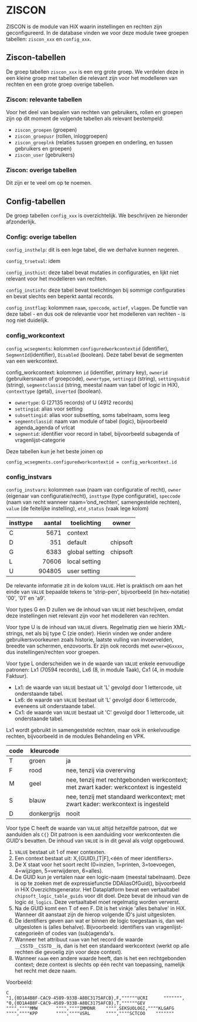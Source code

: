 # ZISCON

ZISCON is de module van HiX waarin instellingen en rechten zijn geconfigureerd.
In de database vinden we voor deze module twee groepen tabellen:
`ziscon_xxx` en `config_xxx`.

## Ziscon-tabellen
De groep tabellen `ziscon_xxx` is een erg grote groep. We verdelen deze in een kleine groep 
met tabellen die relevant zijn voor het modelleren van rechten en een grote groep overige tabellen.

### Ziscon: relevante tabellen

Voor het deel van bepalen van rechten van gebruikers, rollen en groepen zijn op dit moment
de volgende tabellen als relevant bestempeld:

- `ziscon_groepen` (groepen)
- `ziscon_groepusr` (rollen, inloggroepen)
- `ziscon_groeplnk` (relaties tussen groepen en onderling, en tussen gebruikers en groepen)
- `ziscon_user` (gebruikers)

### Ziscon: overige tabellen

Dit zijn er te veel om op te noemen.

## Config-tabellen

De groep tabellen `config_xxx` is overzichtelijk. We beschrijven ze hieronder 
afzonderlijk.

### Config: overige tabellen

`config_insthelp`: dit is een lege tabel, die we derhalve kunnen negeren.

`config_trsetval`: idem

`config_insthist`: deze tabel bevat mutaties in configuraties, en lijkt niet relevant voor
het modelleren van rechten.

`config_instinfo`: deze tabel bevat toelichtingen bij sommige configuraties en bevat
slechts een beperkt aantal records.

`config_instflag`: kolommen `naam`, `speccode`, `actief`, `vlaggen`.
De functie van deze tabel - en dus ook de relevantie voor het modelleren van rechten - is nog niet duidelijk.

### config_workcontext

`config_wcsegments`: kolommen `configuredworkcontextid` (identifier), `SegmentId`(identifier),
`Disabled` (boolean). Deze tabel bevat de segmenten van een werkcontext. 

config_workcontext: kolommen `id` (identifier, primary key), `ownerid` (gebruikersnaam of groepcode),
`ownertype`, `settingid` (string), `settingsubid` (string), `segmentclassid` (string, meestal naam
van tabel of logic in HiX), `contexttype` (getal), `inverted` (boolean).

- `ownertype`: G (27135 records) of U (4912 records)
- `settingid`: alias voor setting
- `subsettingid`: alias voor subsetting, soms tabelnaam, soms leeg
- `segmentclassid`: naam van module of tabel (logic), bijvoorbeeld agenda_agenda of vrlcat
- `segmentid`: identifier voor record in tabel, bijvoorbeeld subagenda of vragenlijst-categorie

Deze tabellen kun je het beste joinen op

`config_wcsegments.configuredworkcontextid = config_workcontext.id`

### config_instvars

`config_instvars`: kolommen `naam` (naam van configuratie of recht), `owner` (eigenaar van
configuratie/recht), `insttype` (type configuratie), `speccode`
(naam  van recht wanneer naam=’ond_rechten’, samengestelde rechten),
`value` (de feitelijke instelling), `etd_status` (vaak lege kolom)

| insttype |  aantal | toelichting    | owner    |
|----------|--------:|----------------|----------|
| C        |    5671 | context        |          |
| D        |     351 | default        | chipsoft |
| G        |    6383 | global setting | chipsoft |
| L        |   70606 | local setting  |          |
| U        |  904805 | user setting   |          |

De relevante informatie zit in de kolom `VALUE`. Het is praktisch om aan het 
einde van `VALUE` bepaalde tekens te 'strip-pen', bijvoorbeeld (in hex-notatie)
'00', '01' en 'a9'.

Voor types G en D zullen we de inhoud van `VALUE` niet
beschrijven, omdat deze instellingen niet relevant zijn voor het modelleren van rechten.

Voor type U is de inhoud van `VALUE` divers. Regelmatig zien we hierin XML-strings, 
net als bij type C (zie onder). Hierin vinden we onder andere 
gebruikersvoorkeuren zoals historie, laatste vulling van invoervelden, breedte van schermen, enzovoorts.
Er zijn ook records met `owner=@Gxxxx`, dus instellingen/rechten voor groepen.

Voor type L onderscheiden we in de waarde van `VALUE` enkele eenvoudige patronen:
Lx1 (70594 records), Lx6 (8, in module Taak), Cx1 (4, in module Faktuur).

- Lx1: de waarde van `VALUE` bestaat uit 'L' gevolgd door 1 lettercode, uit onderstaande tabel.
- Lx6: de waarde van `VALUE` bestaat uit 'L' gevolgd door 6 lettercode, eveneens uit onderstaande 
  tabel.
- Cx1: de waarde van `VALUE` bestaat uit 'C' gevolgd door 1 lettercode, uit onderstaande tabel.

Lx1 wordt gebruikt in samengestelde rechten, maar ook in enkelvoudige rechten,
bijvoorbeeld in de modules Behandeling en VPK.


| code | kleurcode   |                                                                                      |
|------|-------------|--------------------------------------------------------------------------------------|
| T    | groen       | ja                                                                                   |
| F    | rood        | nee, tenzij via overerving                                                           |
| M    | geel        | nee, tenzij met rechtgebonden werkcontext; met zwart kader: werkcontext is ingesteld |
| S    | blauw       | nee, tenzij met standaard werkcontext; met zwart kader: werkcontext is ingesteld     |
| D    | donkergrijs | nooit                                                                                |

Voor type C heeft de waarde van `VALUE` altijd hetzelfde patroon, dat we aanduiden als `C{}`
Dit patroon is een aanduiding voor werkcontexten die GUID's bevatten. De inhoud van `VALUE` is
in dit geval als volgt opgebouwd.

1. `VALUE` bestaat uit 1 of meer contexten.
2. Een context bestaat uit: X,{GUID},[T|F],<één of meer identifiers>.
3. De X staat voor het soort recht (0=inzien, 1=printen, 3=toevoegen, 4=wijzigen, 5=verwijderen, 6=alles).
4. De GUID kun je vertalen naar een logic-naam (meestal tabelnaam). Deze is op te zoeken met de 
   expressiefunctie DDAliasOfGuid(), bijvoorbeeld in HiX Overzichtsgenerator.
   Het Dataplatform bevat een vertaaltabel `chipsoft_logic_table_guids` voor dit doel.
   Deze bevat de inhoud van de logic `dd_logics`. Deze vertaaltabel moet regelmatig worden ververst.
5. Na de GUID komt een T of een F. Dit is het vinkje 'alles behalve' in HiX.
   Wanneer dit aanstaat zijn de hierop volgende ID's juist uitgesloten.
6. De identifiers geven aan wat er binnen de logic toegestaan is, dan wel uitgesloten is (alles behalve).
   Bijvoorbeeld: identifiers van vragenlijst-categorieën of codes van (sub)agenda's.
7. Wanneer het attribuut `naam` van het record de waarde `__CSSTD__CSSTD__`is,
   dan is het een standaard werkcontext
   (werkt op alle rechten die gevoelig zijn voor deze context).
8. Wanneer `naam` een andere waarde heeft, dan is het een rechtgebonden context;
   deze context is slechts op één recht van toepassing, namelijk het recht met deze naam.

Voorbeeld:

```
C
"1,{0D1A4B8F-CAC9-4589-933B-A8BC3175AFCB},F,""""""UCRI      """"""",
"0,{0D1A4B8F-CAC9-4589-933B-A8BC3175AFCB},T,""""""GEV       """",""""MMW       """",""""IMMDNR    """",SEKSUOLOGI,""""KLGAFG    """",""""KPP       """",""""VSRL      """",""""SCTCOO    """""""
```

